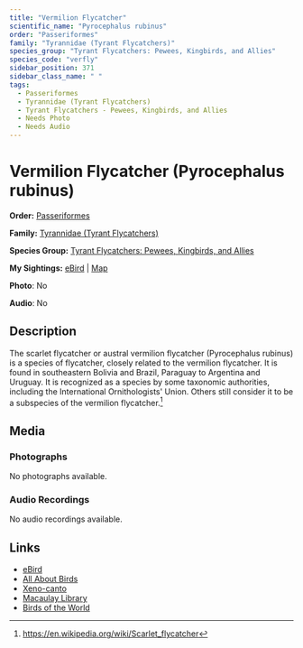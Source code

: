 ```yaml
---
title: "Vermilion Flycatcher"
scientific_name: "Pyrocephalus rubinus"
order: "Passeriformes"
family: "Tyrannidae (Tyrant Flycatchers)"
species_group: "Tyrant Flycatchers: Pewees, Kingbirds, and Allies"
species_code: "verfly"
sidebar_position: 371
sidebar_class_name: " "
tags: 
  - Passeriformes
  - Tyrannidae (Tyrant Flycatchers)
  - Tyrant Flycatchers - Pewees, Kingbirds, and Allies
  - Needs Photo
  - Needs Audio
---
```


# Vermilion Flycatcher (Pyrocephalus rubinus)

**Order:** [Passeriformes](/tags/passeriformes)

**Family:** [Tyrannidae (Tyrant Flycatchers)](/tags/tyrannidae-tyrant-flycatchers)

**Species Group:** [Tyrant Flycatchers: Pewees, Kingbirds, and Allies](/tags/tyrant-flycatchers-pewees-kingbirds-and-allies)

**My Sightings:** [eBird](https://ebird.org/lifelist?r=world&time=life&spp=verfly) | [Map](/map?species_code=verfly)

**Photo**: No 

**Audio**: No

## Description
The scarlet flycatcher or austral vermilion flycatcher (Pyrocephalus rubinus) is a species of flycatcher, closely related to the vermilion flycatcher. It is found in southeastern Bolivia and Brazil, Paraguay to Argentina and Uruguay.  It is recognized as a species by some taxonomic authorities, including the International Ornithologists' Union.  Others still consider it to be a subspecies of the vermilion flycatcher.[^1]

[^1]: https://en.wikipedia.org/wiki/Scarlet_flycatcher

## Media
### Photographs
No photographs available.

### Audio Recordings
No audio recordings available.

## Links
* [eBird](https://ebird.org/species/verfly) 
* [All About Birds](https://www.allaboutbirds.org/guide/verfly) 
* [Xeno-canto](https://www.xeno-canto.org/species/pyrocephalus-rubinus) 
* [Macaulay Library](https://search.macaulaylibrary.org/catalog?taxonCode=verfly&sort=rating_rank_desc)
* [Birds of the World](https://birdsoftheworld.org/bow/species/verfly)
